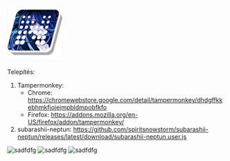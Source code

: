 ![dsfew](logo.png)

Telepítés:

1. Tampermonkey:
   - Chrome: https://chromewebstore.google.com/detail/tampermonkey/dhdgffkkebhmkfjojejmpbldmpobfkfo
   - Firefox: https://addons.mozilla.org/en-US/firefox/addon/tampermonkey/
3. subarashii-neptun: https://github.com/spiritsnowstorm/subarashii-neptun/releases/latest/download/subarashii-neptun.user.js

![sadfdfg](https://i.imgur.com/UrUMmSj.png)
![sadfdfg](https://i.imgur.com/prdF1FJ.png)
![sadfdfg](https://i.imgur.com/W5Sebe4.png)
